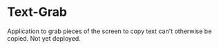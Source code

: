 # Text-Grab
Application to grab pieces of the screen to copy text can't otherwise be copied. Not yet deployed.
